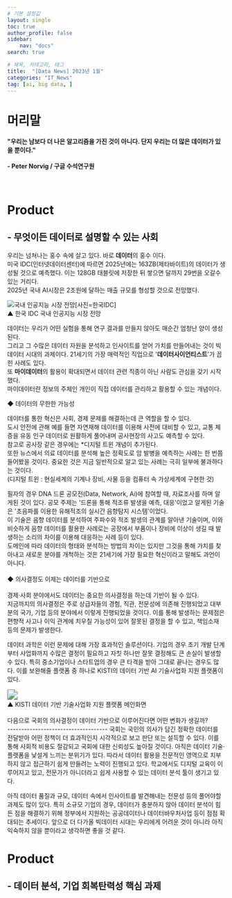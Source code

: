```yaml
---
# 기본 설정값
layout: single
toc: true
author_profile: false
sidebar:
    nav: "docs"
search: true

# 제목, 카테고리, 태그
title:  "[Data News] 2023년 1월"
categories: "IT_News"
tag: [ai, big data, ]
---
```


# 머리말
<div class="notice--success">
<h4>"우리는 남보다 더 나은 알고리즘을 가진 것이 아니다. 단지 우리는 더 많은 데이터가 있을 뿐이다."<br/><br/>- Peter Norvig / 구글 수석연구원</h4></div>
<br/>

# Product
## - 무엇이든 데이터로 설명할 수 있는 사회

우리는 넘쳐나는 홍수 속에 살고 있다. 바로 **데이터**의 홍수 이다.<BR/>
미국 IDC(인터넷데이터센터)에 따르면 2025년에는 163ZB(제타바이트)의 데이터가 생성될 것으로 예측했다. 이는 128GB 태블릿에 저장한 뒤 쌓으면 달까지 29번을 오갈수 있는 거리다.<br/>
2025년 국내 AI시장은 2조원에 달하는 매출 규모를 형성할 것으로 전망했다.
<BR/>

![국내 인공지능 시장 전망[사진=한국IDC]](https://image.ajunews.com/content/image/2022/03/23/20220323160026236992.jpg)
<br/>▲ 한국 IDC 국내 인공지능 시장 전망
<br/>

데이터는 우리가 어떤 실험을 통해 연구 결과를 만들지 않아도 매순간 엄청난 양이 생성된다.<br/> 그리고 그 수많은 데이터 자원을 분석하고 인사이트를 얻어 가치를 만들어내는 것이 빅데이터 시대의 과제이다. 21세기의 가장 매력적인 직업으로 '**데이터사이언티스트**'가 꼽힌 사례도 있다. <br/>또 **마이데이터**의 활용이 확대되면서 데이터 관련 직종이 아닌 사람도 관심을 갖기 시작했다. <br/>마이데이터란 정보의 주체인 개인이 직접 데이터를 관리하고 활용할 수 있는 개념이다.
<BR/>

◆ 데이터의 무한한 가능성
<br/>

데이터를 통한 혁신은 사회, 경제 문제를 해결하는데 큰 역할을 할 수 있다.<br/>
도시 안전에 관해 예를 들면 자연재해 데이터를 이용해 사전에 대비할 수 있고, 교통 체증을 유동 인구 데이터로 원활하게 풀어내며 공사현장의 사고도 예측할 수 있다.<br/> 참고로 공사장 같은 경우에는 *디지털 트윈 개념이 추가된다. 
<br/>또한 뉴스에서 의료 데이터를 분석해 높은 정확도로 암 발병을 예측하는 사례는 한 번쯤 들어봤을 것이다.
중요한 것은 지금 일반적으로 알고 있는 사례는 극히 일부에 불과하다는 것이다.
<br/>(디지털 트윈 : 현실세계의 기계나 장비, 사물 등을 컴퓨터 속 가상세계에 구현한 것)


필자의 경우 DNA 드론 공모전(Data, Network, Ai)에 참여할 때, 자료조사를 하며 알게된 것이 있다. 공모 주제는 '드론을 통해 적조류 발생을 예측, 대응'이었고 알게된 기술은 '초음파를 이용한 유해적조의 실시간 음향탐지 시스템'이었다.<br/>
이 기술은 음향 데이터를 분석하여 주파수와 적조 발생의 관계를 알아낸 기술이며, 이와 비슷하게 음향 데이터를 활용한 사례로는 공장에서 부품이나 장비에 이상이 생길 때 발생하는 소리의 차이를 이용해 대응하는 사례 등이 있다.<br/>
도메인에 따라 데이터의 형태와 분석하는 방법의 차이는 있지만 그것을 통해 가치를 찾아내고 새로운 분야를 개척하는 것은 21세기에 가장 필요한 혁신이라고 말해도 과언이 아니다.
<br/><br/>
◆ 의사결정도 이제는 데이터를 기반으로
<br/><br/>
경제·사회 분야에서도 데이터는 중요한 의사결정을 하는데 기반이 될 수 있다. <br/>
지금까지의 의사결정은 주로 상급자들의 경험, 직관, 전문성에 의존해 진행되었고 대부분의 국가, 기업 등의 분야에서 이렇게 진행되었을 것이다. 
이를 통해 발생하는 문제점은 편향적 사고나 이익 관계에 치우칠 가능성이 있어 잘못된 결정을 할 수 있고, 책임소재 등의 문제가 발생한다.

데이터 과학은 이런 문제에 대해 가장 효과적인 솔루션이다. 
기업의 경우 초기 개발 단계부터 사업화까지 수많은 결정이 필요하고 자칫 하나만 잘못 결정해도 큰 손실이 발생할 수 있다.
특히 중소기업이나 스타트업의 경우 큰 타격을 받아 그대로 끝나는 경우도 많다.
이를 보완해줄 플랫폼 중 하나로 KISTI의 데이터 기반 AI 기술사업화 지원 플랫폼이 있다.

<img src="https://www.kisti.re.kr/fatt/crosseditor/20191030110730209_002QITQR.png" alt=" " style="zoom:150%;" />
<br/>
▲ KISTI 데이터 기반 기술사업화 지원 플랫폼 메인화면
<br/><br/>
다음으로 국회의 의사결정이 데이터 기반으로 이루어진다면 어떤 변화가 생길까?<br/>
------------------------------------
국회는 국민의 의사가 담긴 정확한 데이터를 전달받아 어떤 정책이 더 효과적인지 시각적으로 보고 판단 또는 설득할 수 있다. 이를 통해 사회적 비용도 절감되고 국회에 대한 신뢰성도 높아질 것이다. 아직은 데이터 기술·플랫폼을 낯설게 느끼는 분위기가 있다. 따라서 데이터 활용을 전문적인 영역으로 치부하지 않고 접근하기 쉽게 만들려는 노력이 진행되고 있다. 학교에서도 디지털 교육이 이루어지고 있고, 전문가가 아니더라고 쉽게 사용할 수 있는 데이터 분석 툴이 생기고 있다.

아직 데이터 품질과 규모, 데이터 속에서 인사이트를 발견해내는 전문성 등의 풀어야할 과제도 많이 있다. 특히 소규모 기업의 경우, 데이터가 충분하지 않아 데이터 분석이 힘든 점을 해결하기 위해 정부에서 지원하는 공공데이터나 데이터바우처사업 등이 점점 확대되는 추세이다.
앞으로 더 다가올 빅데이터 시대는 우리에게 어려운 것이 아니라 아직 익숙하지 않을 뿐이라고 생각하면 좋을 것 같다. 










# Product
## - 데이터 분석, 기업 회복탄력성 핵심 과제